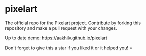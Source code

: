 # pixelart
The official repo for the Pixelart project. Contribute by forking this repository and make a pull request with your changes.

Up to date demo: https://aakhilv.github.io/pixelart

Don't forget to give this a star if you liked it or it helped you! ⭐
